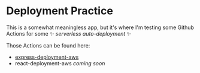 # Deployment Practice

This is a somewhat meaningless app, but it's where I'm testing some Github
Actions for some ✨ _serverless auto-deployment_ ✨

Those Actions can be found here:
- [express-deployment-aws](https://github.com/Zimboboys/express-deployment-aws)
- react-deployment-aws _coming soon_

